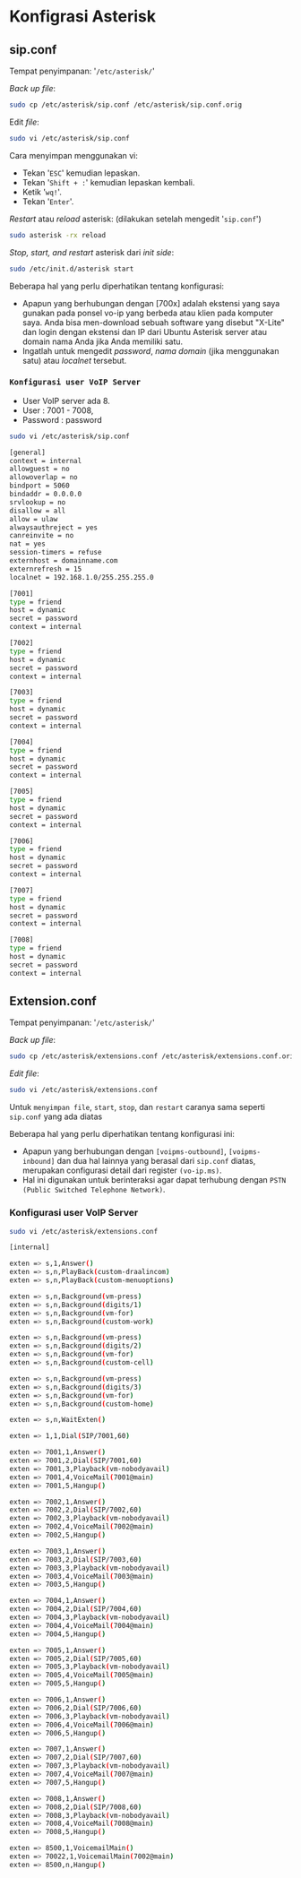 # Konfigrasi Asterisk

## sip.conf

Tempat penyimpanan: '`/etc/asterisk/`'

*Back up* *file*:
```bash
sudo cp /etc/asterisk/sip.conf /etc/asterisk/sip.conf.orig
```

Edit *file*:
```bash
sudo vi /etc/asterisk/sip.conf
```

Cara menyimpan menggunakan vi:
- Tekan '`ESC`' kemudian lepaskan.
- Tekan '`Shift + :`' kemudian lepaskan kembali.
- Ketik '`wq!`'.
- Tekan '`Enter`'.

*Restart* atau *reload* asterisk: (dilakukan setelah mengedit '`sip.conf`')
```bash
sudo asterisk -rx reload
```

*Stop, start, and restart* asterisk dari *init side*:
```bash
sudo /etc/init.d/asterisk start
```


Beberapa hal yang perlu diperhatikan tentang konfigurasi:
- Apapun yang berhubungan dengan [700x] adalah ekstensi yang saya gunakan pada ponsel vo-ip yang berbeda atau klien pada komputer saya. Anda bisa men-download sebuah software yang disebut "X-Lite" dan login dengan ekstensi dan IP dari Ubuntu Asterisk server atau domain nama Anda jika Anda memiliki satu.
- Ingatlah untuk mengedit *password*, *nama domain* (jika menggunakan satu) atau *localnet* tersebut.

### `Konfigurasi user VoIP Server`
- User VoIP server ada 8.
- User : 7001 - 7008,
- Password : password

```bash
sudo vi /etc/asterisk/sip.conf

[general]
context = internal
allowguest = no
allowoverlap = no
bindport = 5060
bindaddr = 0.0.0.0
srvlookup = no
disallow = all
allow = ulaw
alwaysauthreject = yes
canreinvite = no
nat = yes
session-timers = refuse
externhost = domainname.com
externrefresh = 15
localnet = 192.168.1.0/255.255.255.0

[7001]
type = friend
host = dynamic
secret = password
context = internal

[7002]
type = friend
host = dynamic
secret = password
context = internal

[7003]
type = friend
host = dynamic
secret = password
context = internal

[7004]
type = friend
host = dynamic
secret = password
context = internal

[7005]
type = friend
host = dynamic
secret = password
context = internal

[7006]
type = friend
host = dynamic
secret = password
context = internal

[7007]
type = friend
host = dynamic
secret = password
context = internal

[7008]
type = friend
host = dynamic
secret = password
context = internal
```

## Extension.conf

Tempat penyimpanan: '`/etc/asterisk/`'

*Back up* *file*:
```bash
sudo cp /etc/asterisk/extensions.conf /etc/asterisk/extensions.conf.orig
```

*Edit* *file*:
```bash
sudo vi /etc/asterisk/extensions.conf
```


Untuk `menyimpan file`, `start`, `stop`, dan `restart` caranya sama seperti `sip.conf` yang ada diatas

Beberapa hal yang perlu diperhatikan tentang konfigurasi ini:
- Apapun yang berhubungan dengan `[voipms-outbound]`, `[voipms-inbound]` dan dua hal lainnya yang berasal dari `sip.conf` diatas, merupakan configurasi detail dari register `(vo-ip.ms)`.
- Hal ini digunakan untuk berinteraksi agar dapat terhubung dengan `PSTN` `(Public Switched Telephone Network)`.

### Konfigurasi user VoIP Server

```bash
sudo vi /etc/asterisk/extensions.conf

[internal]

exten => s,1,Answer()
exten => s,n,PlayBack(custom-draalincom)
exten => s,n,PlayBack(custom-menuoptions)

exten => s,n,Background(vm-press)
exten => s,n,Background(digits/1)
exten => s,n,Background(vm-for)
exten => s,n,Background(custom-work)

exten => s,n,Background(vm-press)
exten => s,n,Background(digits/2)
exten => s,n,Background(vm-for)
exten => s,n,Background(custom-cell)

exten => s,n,Background(vm-press)
exten => s,n,Background(digits/3)
exten => s,n,Background(vm-for)
exten => s,n,Background(custom-home)

exten => s,n,WaitExten()

exten => 1,1,Dial(SIP/7001,60)

exten => 7001,1,Answer()
exten => 7001,2,Dial(SIP/7001,60)
exten => 7001,3,Playback(vm-nobodyavail)
exten => 7001,4,VoiceMail(7001@main)
exten => 7001,5,Hangup()

exten => 7002,1,Answer()
exten => 7002,2,Dial(SIP/7002,60)
exten => 7002,3,Playback(vm-nobodyavail)
exten => 7002,4,VoiceMail(7002@main)
exten => 7002,5,Hangup()

exten => 7003,1,Answer()
exten => 7003,2,Dial(SIP/7003,60)
exten => 7003,3,Playback(vm-nobodyavail)
exten => 7003,4,VoiceMail(7003@main)
exten => 7003,5,Hangup()

exten => 7004,1,Answer()
exten => 7004,2,Dial(SIP/7004,60)
exten => 7004,3,Playback(vm-nobodyavail)
exten => 7004,4,VoiceMail(7004@main)
exten => 7004,5,Hangup()

exten => 7005,1,Answer()
exten => 7005,2,Dial(SIP/7005,60)
exten => 7005,3,Playback(vm-nobodyavail)
exten => 7005,4,VoiceMail(7005@main)
exten => 7005,5,Hangup()

exten => 7006,1,Answer()
exten => 7006,2,Dial(SIP/7006,60)
exten => 7006,3,Playback(vm-nobodyavail)
exten => 7006,4,VoiceMail(7006@main)
exten => 7006,5,Hangup()

exten => 7007,1,Answer()
exten => 7007,2,Dial(SIP/7007,60)
exten => 7007,3,Playback(vm-nobodyavail)
exten => 7007,4,VoiceMail(7007@main)
exten => 7007,5,Hangup()

exten => 7008,1,Answer()
exten => 7008,2,Dial(SIP/7008,60)
exten => 7008,3,Playback(vm-nobodyavail)
exten => 7008,4,VoiceMail(7008@main)
exten => 7008,5,Hangup()

exten => 8500,1,VoicemailMain()
exten => 70022,1,VoicemailMain(7002@main)
exten => 8500,n,Hangup()

```